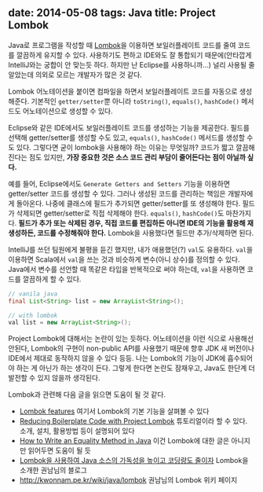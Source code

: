 date: 2014-05-08
tags: Java
title: Project Lombok
---
Java로 프로그램을 작성할 때 [Lombok](http://projectlombok.org/)을 이용하면 보일러플레이트 코드를 줄여 코드를 깔끔하게 유지할 수 있다. 사용하기도 편하고 IDE와도 잘 통합되기 때문에(안타깝게 IntelliJ와는 궁합이 안 맞는듯 하다. 하지만 난 Eclipse를 사용하니까...) 널리 사용될 줄 알았는데 의외로 모르는 개발자가 많은 것 같다.
<!--more-->

Lombok 어노테이션을 붙이면 컴파일을 하면서 보일러플레이트 코드를 자동으로 생성해준다. 기본적인 `getter/setter`뿐 아니라 `toString()`, `equals()`, `hashCode()` 메서드도 어노테이션으로 생성할 수 있다.

Eclipse와 같은 IDE에서도 보일러플레이트 코드를 생성하는 기능을 제공한다. 필드를 선택해 getter/setter를 생성할 수도 있고, `equals()`, `hashCode()` 메서드를 생성할 수도 있다. 그렇다면 굳이 lombok을 사용해야 하는 이유는 무엇일까? 코드가 짧고 깔끔해진다는 점도 있지만, **가장 중요한 것은 소스 코드 관리 부담이 줄어든다는 점이 아닐까 싶다.**

예를 들어, Eclipse에서도 `Generate Getters and Setters` 기능을 이용하면 getter/setter 코드를 생성할 수 있다. 그러나 생성된 코드를 관리하는 책임은 개발자에게 돌아온다. 나중에 클래스에 필드가 추가되면 getter/setter를 또 생성해야 한다. 필드가 삭제되면 getter/setter로 직접 삭제해야 한다. `equals()`, `hashCode()`도 마찬가지다. **필드가 추가 또는 삭제된 경우, 직접 코드를 편집하든 아니면 IDE의 기능을 활용해 재생성하든, 코드를 수정해줘야 한다.** Lombok을 사용했다면 필드만 추가/삭제하면 된다.

IntelliJ를 쓰던 팀원에게 불평을 듣긴 했지만, 내가 애용했던(?) `val`도 유용하다. `val`을 이용하면 Scala에서 `val`을 쓰는 것과 비슷하게 변수(아니 상수)를 정의할 수 있다. Java에서 변수를 선언할 때 똑같은 타입을 반복적으로 써야 하는데, `val`을 사용하면 코드를 깔끔하게 할 수 있다.

```java
// vanila java
final List<String> list = new ArrayList<String>();

// with lombok
val list = new ArrayList<String>();
```

Project Lombok에 대해서는 논란이 있는 듯하다. 어노테이션을 이런 식으로 사용해선 안된다, Lombok의 구현이 non-public API를 사용했기 때문에 향후 JDK 새 버전이나 IDE에서 제대로 동작하지 않을 수 있다 등등. 나는 Lombok의 기능이 JDK에 흡수되어야 하는 게 아닌가 하는 생각이 든다. 그렇게 한다면 논란도 잠재우고, Java도 한단계 더 발전할 수 있지 않을까 생각된다.

Lombok과 관련해 다음 글을 읽으면 도움이 될 것 같다.

* [Lombok features](http://projectlombok.org/features/index.html)
여기서 Lombok의 기본 기능을 살펴볼 수 있다
* [Reducing Boilerplate Code with Project Lombok](http://jnb.ociweb.com/jnb/jnbJan2010.html#controversy)
튜토리얼이라 할 수 있다. 소개, 설치, 활용방법 등이 설명되어 있다
* [How to Write an Equality Method in Java](http://www.artima.com/lejava/articles/equality.html)
이건 Lombok에 대한 글은 아니지만 읽어두면 도움이 될 듯
* [Lombok을 사용하여 Java 소스의 가독성을 높이고 코딩량도 줄이자](http://kwon37xi.egloos.com/4710018)
Lombok을 소개한 권남님의 블로그
* http://kwonnam.pe.kr/wiki/java/lombok
권남님의 Lombok 위키 페이지
